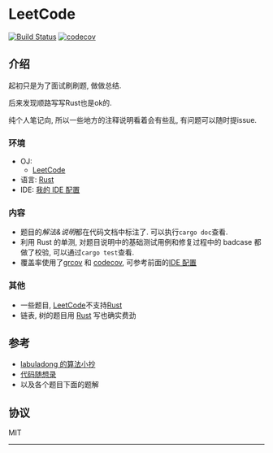 # LeetCode

[![Build Status](https://github.com/MyLeetCodeRecord/rust-leetcode/actions/workflows/CICD.yml/badge.svg?branch=master)](https://github.com/MyLeetCodeRecord/rust-leetcode/actions/workflows/CICD.yml)
[![codecov](https://codecov.io/gh/MyLeetCodeRecord/rust-leetcode/branch/master/graph/badge.svg?token=XLG5PJFZ13)](https://codecov.io/gh/MyLeetCodeRecord/rust-leetcode)

## 介绍

起初只是为了面试刷刷题, 做做总结.

后来发现顺路写写Rust也是ok的.

纯个人笔记向, 所以一些地方的注释说明看着会有些乱, 有问题可以随时提issue.

### 环境

- OJ: 
  - [LeetCode][leetcode]
- 语言: [Rust][rust]
- IDE: [我的 IDE 配置][我的ide 配置]

### 内容

- 题目的*解法&说明*都在代码文档中标注了. 可以执行`cargo doc`查看.
- 利用 Rust 的单测, 对题目说明中的基础测试用例和修复过程中的 badcase 都做了校验, 可以通过`cargo test`查看.
- 覆盖率使用了[grcov](https://github.com/mozilla/grcov) 和 [codecov](https://about.codecov.io/), 可参考前面的[IDE 配置][我的ide 配置]

### 其他

- 一些题目, [LeetCode][leetcode]不支持[Rust][rust]
- 链表, 树的题目用 [Rust] 写也确实费劲

## 参考

- [labuladong 的算法小抄](https://labuladong.gitee.io/algo/)
- [代码随想录](https://programmercarl.com/)
- 以及各个题目下面的题解

## 协议

MIT

---

[leetcode]: https://leetcode-cn.com/problemset/all/
[rust]: https://www.rust-lang.org/
[我的ide 配置]: https://www.wolai.com/4NmTTcVoLjSGPLxpKMYJRp
